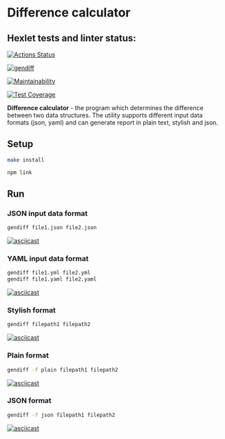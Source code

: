 # Difference calculator

## Hexlet tests and linter status:
[![Actions Status](https://github.com/olya889/frontend-project-46/workflows/hexlet-check/badge.svg)](https://github.com/olya889/frontend-project-46/actions)

[![gendiff](https://github.com/olya889/frontend-project-46/actions/workflows/gendiff.yml/badge.svg)](https://github.com/olya889/frontend-project-46/actions/workflows/gendiff.yml)

[![Maintainability](https://api.codeclimate.com/v1/badges/3acdf5dae7c83ab1953c/maintainability)](https://codeclimate.com/github/olya889/frontend-project-46/maintainability)

[![Test Coverage](https://api.codeclimate.com/v1/badges/3acdf5dae7c83ab1953c/test_coverage)](https://codeclimate.com/github/olya889/frontend-project-46/test_coverage)

**Difference calculator**  - the program which determines the difference between two data structures.
The utility supports different input data formats (json, yaml) and can generate report in plain text, stylish and json.

## Setup

```bash
make install

npm link
```

## Run

### JSON input data format

```bash
gendiff file1.json file2.json  
```

[![asciicast](https://asciinema.org/a/XWZ7yLW9xwfEQ5W5llqIV6wre.svg)](https://asciinema.org/a/XWZ7yLW9xwfEQ5W5llqIV6wre)

### YAML input data format

```bash
gendiff file1.yml file2.yml
gendiff file1.yaml file2.yaml
```

[![asciicast](https://asciinema.org/a/9wVumQR1EkZf3q9aO6kBgtYIk.svg)](https://asciinema.org/a/9wVumQR1EkZf3q9aO6kBgtYIk)


### Stylish format

```bash
gendiff filepath1 filepath2
```

[![asciicast](https://asciinema.org/a/596086.svg)](https://asciinema.org/a/596086)

### Plain format

```bash
gendiff -f plain filepath1 filepath2  
```

[![asciicast](https://asciinema.org/a/5IDN2Hec1y1YSP6NEpAfBB1GH.svg)](https://asciinema.org/a/5IDN2Hec1y1YSP6NEpAfBB1GH)

### JSON format

```bash
gendiff -f json filepath1 filepath2  
```

[![asciicast](https://asciinema.org/a/597283.svg)](https://asciinema.org/a/597283)

